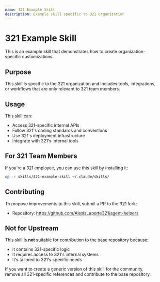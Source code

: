 ```yaml
---
name: 321 Example Skill
description: Example skill specific to 321 organization
---
```


# 321 Example Skill

This is an example skill that demonstrates how to create organization-specific customizations.

## Purpose

This skill is specific to the 321 organization and includes tools, integrations, or workflows that are only relevant to 321 team members.

## Usage

This skill can:
- Access 321-specific internal APIs
- Follow 321's coding standards and conventions
- Use 321's deployment infrastructure
- Integrate with 321's internal tools

## For 321 Team Members

If you're a 321 employee, you can use this skill by installing it:

```bash
cp -r skills/321-example-skill ~/.claude/skills/
```

## Contributing

To propose improvements to this skill, submit a PR to the 321 fork:
- Repository: https://github.com/AlexisLaporte321/agent-helpers

## Not for Upstream

This skill is **not** suitable for contribution to the base repository because:
- It contains 321-specific logic
- It requires access to 321's internal systems
- It's tailored to 321's specific needs

If you want to create a generic version of this skill for the community, remove all 321-specific references and contribute to the base repository.
